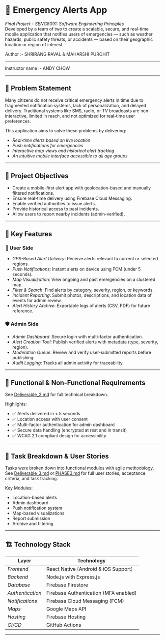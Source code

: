 # 🚨 Emergency Alerts App

*Final Project – SENG8091: Software Engineering Principles*  
Developed by a team of two to create a scalable, secure, and real-time mobile application that notifies users of emergencies — such as weather hazards, public safety threats, or accidents — based on their geographic location or region of interest.

Author :- SHRIRANG RAVAL & MAHARSHI PUROHIT 

---

Instructor name :- ANDY CHOW

---

## 📖 Problem Statement

Many citizens do not receive critical emergency alerts in time due to fragmented notification systems, lack of personalization, and delayed delivery. Traditional systems like SMS, radio, or TV broadcasts are non-interactive, limited in reach, and not optimized for real-time user preferences.

This application aims to solve these problems by delivering:
- *Real-time alerts based on live location*
- *Push notifications for emergencies*
- *Interactive map views and historical alert tracking*
- *An intuitive mobile interface accessible to all age groups*

---

## 🧩 Project Objectives

- Create a mobile-first alert app with geolocation-based and manually filtered notifications.
- Ensure real-time delivery using Firebase Cloud Messaging.
- Enable verified authorities to issue alerts.
- Provide historical access to past incidents.
- Allow users to report nearby incidents (admin-verified).

---

## 📲 Key Features

### 👤 User Side
- *GPS-Based Alert Delivery*: Receive alerts relevant to current or selected regions.
- *Push Notifications*: Instant alerts on device using FCM (under 5 seconds).
- *Map Visualization*: View ongoing and past emergencies on a clustered map.
- *Filter & Search*: Find alerts by category, severity, region, or keywords.
- *Incident Reporting*: Submit photos, descriptions, and location data of events for admin review.
- *Alert History Archive*: Exportable logs of alerts (CSV, PDF) for future reference.

### 🛡️ Admin Side
- *Admin Dashboard*: Secure login with multi-factor authentication.
- *Alert Creation Tool*: Publish verified alerts with metadata (type, severity, region).
- *Moderation Queue*: Review and verify user-submitted reports before publishing.
- *Audit Logging*: Tracks all admin activity for traceability.

---

## 🧪 Functional & Non-Functional Requirements

See [Deliverable_2.md](./Deliverable_2.md) for full technical breakdown.

Highlights:
- ✅ Alerts delivered in < 5 seconds
- ✅ Location access with user consent
- ✅ Multi-factor authentication for admin dashboard
- ✅ Secure data handling (encrypted at rest and in transit)
- ✅ WCAG 2.1 compliant design for accessibility

---

## 📐 Task Breakdown & User Stories

Tasks were broken down into functional modules with agile methodology. See [Deliverable_3.md](./Deliverable_3.md) or [PHASE3.md](./PHASE3.md) for full user stories, acceptance criteria, and task tracking.

Key Modules:
- Location-based alerts
- Admin dashboard
- Push notification system
- Map-based visualizations
- Report submission
- Archive and filtering

---

## 🏗️ Technology Stack

| Layer              | Technology                                |
|--------------------|--------------------------------------------|
| *Frontend*       | React Native (Android & iOS Support)       |
| *Backend*        | Node.js with Express.js                    |
| *Database*       | Firebase Firestore                         |
| *Authentication* | Firebase Authentication (MFA enabled)      |
| *Notifications*  | Firebase Cloud Messaging (FCM)             |
| *Maps*           | Google Maps API                            |
| *Hosting*        | Firebase Hosting                           |
| *CI/CD*          | GitHub Actions                             |

---


